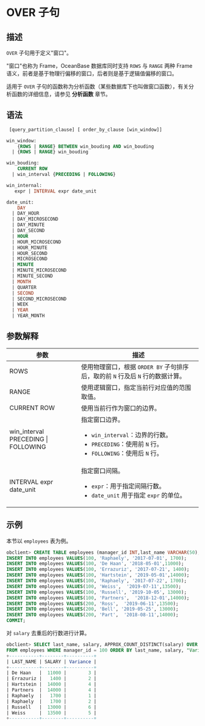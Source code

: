 # OVER 子句

## 描述

`OVER` 子句用于定义"窗口"。

"窗口"也称为 Frame，OceanBase 数据库同时支持 `ROWS` 与 `RANGE` 两种 Frame 语义，前者是基于物理行偏移的窗口，后者则是基于逻辑值偏移的窗口。

适用于 `OVER` 子句的函数称为分析函数（某些数据库下也叫做窗口函数），有关分析函数的详细信息，请参见 **分析函数** 章节。

## 语法

```sql
 [query_partition_clause] [ order_by_clause [win_window]]

win_window:
    {ROWS | RANGE} BETWEEN win_bouding AND win_bouding
  | {ROWS | RANGE} win_bouding

win_bouding:
    CURRENT ROW
  | win_interval {PRECEDING | FOLLOWING}

win_internal:
   expr | INTERVAL expr date_unit

date_unit:
    DAY
  | DAY_HOUR
  | DAY_MICROSECOND
  | DAY_MINUTE
  | DAY_SECOND
  | HOUR
  | HOUR_MICROSECOND
  | HOUR_MINUTE
  | HOUR_SECOND
  | MICROSECOND
  | MINUTE
  | MINUTE_MICROSECOND
  | MINUTE_SECOND
  | MONTH
  | QUARTER
  | SECOND
  | SECOND_MICROSECOND
  | WEEK
  | YEAR
  | YEAR_MONTH
```

## 参数解释

|                 参数                  |                                                                                                              描述                                                                                                              |
|-------------------------------------|------------------------------------------------------------------------------------------------------------------------------------------------------------------------------------------------------------------------------|
| ROWS                                | 使用物理窗口，根据 `ORDER BY` 子句排序后，取的前 `N` 行及后 `N` 行的数据计算。                                                                                                                                                                           |
| RANGE                               | 使用逻辑窗口，指定当前行对应值的范围取值。                                                                                                                                                                                                        |
| CURRENT ROW                         | 使用当前行作为窗口的边界。                                                                                                                                                                                                                |
| win_interval PRECEDING \| FOLLOWING | 指定窗口边界。 <ul><li> `win_interval`：边界的行数。   </li> <li> `PRECEDING`：使用前 `N` 行。   </li> <li> `FOLLOWING`：使用后 `N` 行。</li></ul>    |
| INTERVAL expr date_unit             | 指定窗口间隔。 <ul><li> `expr`：用于指定间隔行数。   </li> <li> `date_unit` 用于指定 `expr` 的单位。 </li></ul>                                                              |

## 示例

本节以 `employees` 表为例。

```sql
obclient> CREATE TABLE employees (manager_id INT,last_name VARCHAR(50),hiredate VARCHAR(50),salary INT);
INSERT INTO employees VALUES(100, 'Raphaely', '2017-07-01', 1700);
INSERT INTO employees VALUES(100, 'De Haan', '2018-05-01',11000);      
INSERT INTO employees VALUES(100, 'Errazuriz', '2017-07-21', 1400);
INSERT INTO employees VALUES(100, 'Hartstein', '2019-05-01',14000);     
INSERT INTO employees VALUES(100, 'Raphaely', '2017-07-22', 1700);
INSERT INTO employees VALUES(100, 'Weiss',  '2019-07-11',13500);     
INSERT INTO employees VALUES(100, 'Russell', '2019-10-05', 13000);
INSERT INTO employees VALUES(100, 'Partners',  '2018-12-01',14000);     
INSERT INTO employees VALUES(200, 'Ross',  '2019-06-11',13500);     
INSERT INTO employees VALUES(200, 'Bell', '2019-05-25', 13000);
INSERT INTO employees VALUES(200, 'Part',  '2018-08-11',14000);  
COMMIT;
```

对 `salary` 去重后的行数进行计算。

```sql
obclient> SELECT last_name, salary, APPROX_COUNT_DISTINCT(salary) OVER (ORDER BY hiredate) "Variance"
FROM employees WHERE manager_id = 100 ORDER BY last_name, salary, "Variance";
+-----------+--------+----------+
| LAST_NAME | SALARY | Variance |
+-----------+--------+----------+
| De Haan   |  11000 |        3 |
| Errazuriz |   1400 |        2 |
| Hartstein |  14000 |        4 |
| Partners  |  14000 |        4 |
| Raphaely  |   1700 |        1 |
| Raphaely  |   1700 |        2 |
| Russell   |  13000 |        6 |
| Weiss     |  13500 |        5 |
+-----------+--------+----------+
```
